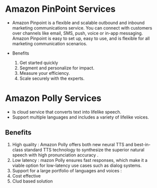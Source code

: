 # Amazon PinPoint Services

* Amazon Pinpoint is a flexible and scalable outbound and inbound marketing communications service. You can connect with customers over channels like email, SMS, push, voice or in-app messaging. Amazon Pinpoint is easy to set up, easy to use, and is flexible for all marketing communication scenarios.

* Benefits 
    1. Get started quickly 
    2. Segment and personalize for impact.
    3. Measure your efficiency.
    4. Scale securely with the experts.

# Amazon Polly Services

* Is cloud service that converts text into lifelike speech.
* Support multiple languages and includes a variety of lifelike voices.

## Benefits 

1. High quality : Amazon Polly offers both new neural TTS and best-in-class standard TTS technology to synthesize the superior natural speech with high pronunciation accuracy .
2. Low latency : mazon Polly ensures fast responses, which make it a viable option for low-latency use cases such as dialog systems.
3. Support for a large portfolio of languages and voices : 
4. Cost effective
5. Clud based solution